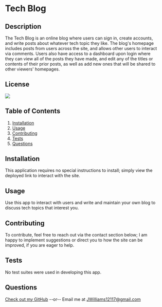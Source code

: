 # Tech Blog
  ## Description
  The Tech Blog is an online blog where users can sign in, create accounts, and write posts about whatever tech topic they like.  The blog's homepage includes posts from users across the site, and allows other users to interact via comments.  Users also have access to a dashboard upon login where they can view all of the posts they have made, and edit any of the titles or contents of their prior posts, as well as add new ones that will be shared to other viewers' homepages.

  ## License
  [<img src="https://img.shields.io/badge/License-MIT-blue.svg?logo=LOGO">](LINK)

  ## Table of Contents
  1. [Installation](#Installation)
  2. [Usage](#Usage)
  3. [Contributing](#Contributing)
  4. [Tests](#Tests)
  5. [Questions](#Questions)

  ## Installation
  This application requires no special instructions to install; simply view the deployed link to interact with the site.

  ## Usage
  Use this app to interact with users and write and maintain your own blog to discuss tech topics that interest you.

  ## Contributing
  To contribute, feel free to reach out via the contact section below; I am happy to implement suggestions or direct you to how the site can be improved, if you are eager to help.

  ## Tests
  No test suites were used in developing this app.

  ## Questions
  [Check out my GitHub](https://github.com/LumberJon1)
  --or--
  Email me at JWilliams12117@gmail.com
